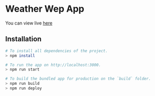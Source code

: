 # Weather Wep App

You can view live [here](https://suaebahmed.github.io/weather-web-app/)

## Installation

```bash
# To install all dependencies of the project.
> npm install

# To run the app on http://localhost:3000.
> npm run start

# To build the bundled app for production on the `build` folder.
> npm run build
> npm run deploy
```
